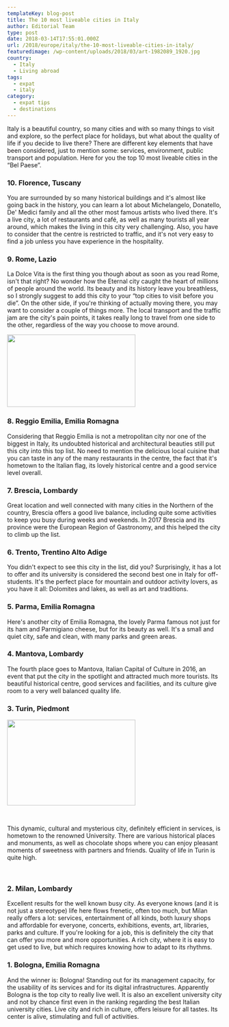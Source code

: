 ```yaml
---
templateKey: blog-post
title: The 10 most liveable cities in Italy
author: Editorial Team
type: post
date: 2018-03-14T17:55:01.000Z
url: /2018/europe/italy/the-10-most-liveable-cities-in-italy/
featuredimage: /wp-content/uploads/2018/03/art-1982089_1920.jpg
country:
  - Italy
  - Living abroad
tags:
  - expat
  - italy
category:
  - expat tips
  - destinations
---
```


Italy is a beautiful country, so many cities and with so many things to visit and explore, so the perfect place for holidays, but what about the quality of life if you decide to live there? There are different key elements that have been considered, just to mention some: services, environment, public transport and population. Here for you the top 10 most liveable cities in the &#8220;Bel Paese&#8221;.

### 10. Florence, Tuscany

You are surrounded by so many historical buildings and it's almost like going back in the history, you can learn a lot about Michelangelo, Donatello, De' Medici family and all the other most famous artists who lived there. It's a live city, a lot of restaurants and café, as well as many tourists all year around, which makes the living in this city very challenging. Also, you have to consider that the centre is restricted to traffic, and it's not very easy to find a job unless you have experience in the hospitality.

### 9. Rome, Lazio

La Dolce Vita is the first thing you though about as soon as you read Rome, isn't that right? No wonder how the Eternal city caught the heart of millions of people around the world. Its beauty and its history leave you breathless, so I strongly suggest to add this city to your &#8220;top cities to visit before you die&#8221;. On the other side, if you're thinking of actually moving there, you may want to consider a couple of things more. The local transport and the traffic jam are the city's pain points, it takes really long to travel from one side to the other, regardless of the way you choose to move around.

<img  src="/img/uploads/2018/03/rome-1945033_1920-300x169.jpg" alt="" width="300" height="169" srcset="/img/uploads/2018/03/rome-1945033_1920-300x169.jpg 300w, /img/uploads/2018/03/rome-1945033_1920-768x432.jpg 768w, /img/uploads/2018/03/rome-1945033_1920-1024x575.jpg 1024w, /img/uploads/2018/03/rome-1945033_1920-1150x646.jpg 1150w, /img/uploads/2018/03/rome-1945033_1920.jpg 1200w" sizes="(max-width: 300px) 100vw, 300px" />

### 8. Reggio Emilia, Emilia Romagna

Considering that Reggio Emilia is not a metropolitan city nor one of the biggest in Italy, its undoubted historical and architectural beauties still put this city into this top list. No need to mention the delicious local cuisine that you can taste in any of the many restaurants in the centre, the fact that it's hometown to the Italian flag, its lovely historical centre and a good service level overall.

### 7. Brescia, Lombardy

Great location and well connected with many cities in the Northern of the country, Brescia offers a good live balance, including quite some activities to keep you busy during weeks and weekends. In 2017 Brescia and its province were the European Region of Gastronomy, and this helped the city to climb up the list.

### 6. Trento, Trentino Alto Adige

You didn't expect to see this city in the list, did you? Surprisingly, it has a lot to offer and its university is considered the second best one in Italy for off-students. It's the perfect place for mountain and outdoor activity lovers, as you have it all: Dolomites and lakes, as well as art and traditions.

### 5. Parma, Emilia Romagna

Here's another city of Emilia Romagna, the lovely Parma famous not just for its ham and Parmigiano cheese, but for its beauty as well. It's a small and quiet city, safe and clean, with many parks and green areas.

### 4. Mantova, Lombardy

The fourth place goes to Mantova, Italian Capital of Culture in 2016, an event that put the city in the spotlight and attracted much more tourists. Its beautiful historical centre, good services and facilities, and its culture give room to a very well balanced quality life.

### 3. Turin, Piedmont

<img  src="/img/uploads/2018/03/piazza-vittorio-438449_1920-300x200.jpg" alt="" width="300" height="200" srcset="/img/uploads/2018/03/piazza-vittorio-438449_1920-300x200.jpg 300w, /img/uploads/2018/03/piazza-vittorio-438449_1920-768x512.jpg 768w, /img/uploads/2018/03/piazza-vittorio-438449_1920-1024x683.jpg 1024w, /img/uploads/2018/03/piazza-vittorio-438449_1920-1150x767.jpg 1150w, /img/uploads/2018/03/piazza-vittorio-438449_1920.jpg 1200w" sizes="(max-width: 300px) 100vw, 300px" />

&nbsp;

This dynamic, cultural and mysterious city, definitely efficient in services, is hometown to the renowned University. There are various historical places and monuments, as well as chocolate shops where you can enjoy pleasant moments of sweetness with partners and friends. Quality of life in Turin is quite high.

&nbsp;

### 2. Milan, Lombardy

Excellent results for the well known busy city. As everyone knows (and it is not just a stereotype) life here flows frenetic, often too much, but Milan really offers a lot: services, entertainment of all kinds, both luxury shops and affordable for everyone, concerts, exhibitions, events, art, libraries, parks and culture. If you're looking for a job, this is definitely the city that can offer you more and more opportunities. A rich city, where it is easy to get used to live, but which requires knowing how to adapt to its rhythms.

### 1. Bologna, Emilia Romagna

And the winner is: Bologna! Standing out for its management capacity, for the usability of its services and for its digital infrastructures. Apparently Bologna is the top city to really live well. It is also an excellent university city and not by chance first even in the ranking regarding the best Italian university cities. Live city and rich in culture, offers leisure for all tastes. Its center is alive, stimulating and full of activities.
